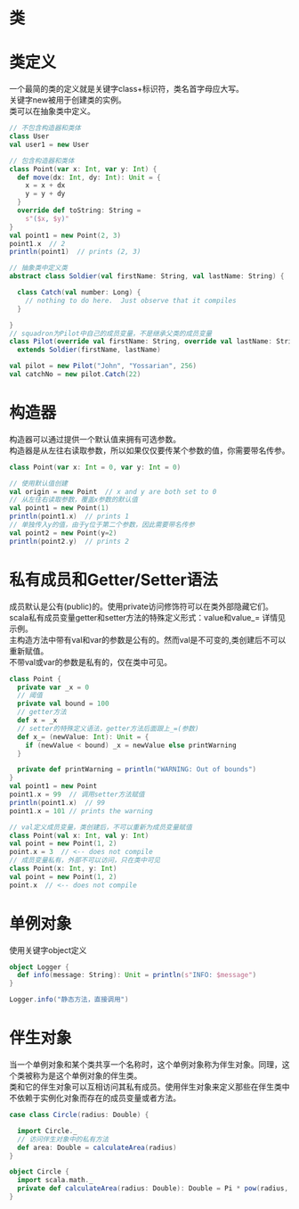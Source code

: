 # 类
# 类定义
一个最简的类的定义就是关键字class+标识符，类名首字母应大写。  
关键字new被用于创建类的实例。  
类可以在抽象类中定义。
```scala
// 不包含构造器和类体
class User
val user1 = new User

// 包含构造器和类体
class Point(var x: Int, var y: Int) {
  def move(dx: Int, dy: Int): Unit = {
    x = x + dx
    y = y + dy
  }
  override def toString: String =
    s"($x, $y)"
}
val point1 = new Point(2, 3)
point1.x  // 2
println(point1)  // prints (2, 3)

// 抽象类中定义类
abstract class Soldier(val firstName: String, val lastName: String) {

  class Catch(val number: Long) {
    // nothing to do here.  Just observe that it compiles
  }

}
// squadron为Pilot中自己的成员变量，不是继承父类的成员变量
class Pilot(override val firstName: String, override val lastName: String, val squadron: Long)
  extends Soldier(firstName, lastName)

val pilot = new Pilot("John", "Yossarian", 256)
val catchNo = new pilot.Catch(22)
```
# 构造器
构造器可以通过提供一个默认值来拥有可选参数。  
构造器是从左往右读取参数，所以如果仅仅要传某个参数的值，你需要带名传参。
```scala
class Point(var x: Int = 0, var y: Int = 0)

// 使用默认值创建
val origin = new Point  // x and y are both set to 0
// 从左往右读取参数，覆盖x参数的默认值
val point1 = new Point(1)
println(point1.x)  // prints 1
// 单独传入y的值，由于y位于第二个参数，因此需要带名传参
val point2 = new Point(y=2)
println(point2.y)  // prints 2
```

# 私有成员和Getter/Setter语法
成员默认是公有(public)的。使用private访问修饰符可以在类外部隐藏它们。  
scala私有成员变量getter和setter方法的特殊定义形式：value和value_= 详情见示例。  
主构造方法中带有val和var的参数是公有的。然而val是不可变的,类创建后不可以重新赋值。  
不带val或var的参数是私有的，仅在类中可见。
```scala
class Point {
  private var _x = 0
  // 阈值
  private val bound = 100
  // getter方法
  def x = _x
  // setter的特殊定义语法，getter方法后面跟上_=(参数)
  def x_= (newValue: Int): Unit = {
    if (newValue < bound) _x = newValue else printWarning
  }

  private def printWarning = println("WARNING: Out of bounds")
}
val point1 = new Point
point1.x = 99  // 调用setter方法赋值
println(point1.x)  // 99 
point1.x = 101 // prints the warning

// val定义成员变量，类创建后，不可以重新为成员变量赋值
class Point(val x: Int, val y: Int)
val point = new Point(1, 2)
point.x = 3  // <-- does not compile
// 成员变量私有，外部不可以访问，只在类中可见
class Point(x: Int, y: Int)
val point = new Point(1, 2)
point.x  // <-- does not compile
```
# 单例对象
使用关键字object定义
```scala
object Logger {
  def info(message: String): Unit = println(s"INFO: $message")
}

Logger.info("静态方法，直接调用")
```
# 伴生对象
当一个单例对象和某个类共享一个名称时，这个单例对象称为伴生对象。同理，这个类被称为是这个单例对象的伴生类。  
类和它的伴生对象可以互相访问其私有成员。使用伴生对象来定义那些在伴生类中不依赖于实例化对象而存在的成员变量或者方法。
```scala
case class Circle(radius: Double) {

  import Circle._
  // 访问伴生对象中的私有方法
  def area: Double = calculateArea(radius)
}

object Circle {
  import scala.math._
  private def calculateArea(radius: Double): Double = Pi * pow(radius, 2.0)
}
```